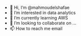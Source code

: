 - 👋 Hi, I’m @mahmoudelshafae
- 👀 I’m interested in data analytics 
- 🌱 I’m currently learning AWS
- 💞️ I’m looking to collaborate on ...
- 📫 How to reach me email

<!---
mahmoudelshafae/mahmoudelshafae is a ✨ special ✨ repository because its `README.md` (this file) appears on your GitHub profile.
You can click the Preview link to take a look at your changes.
--->

